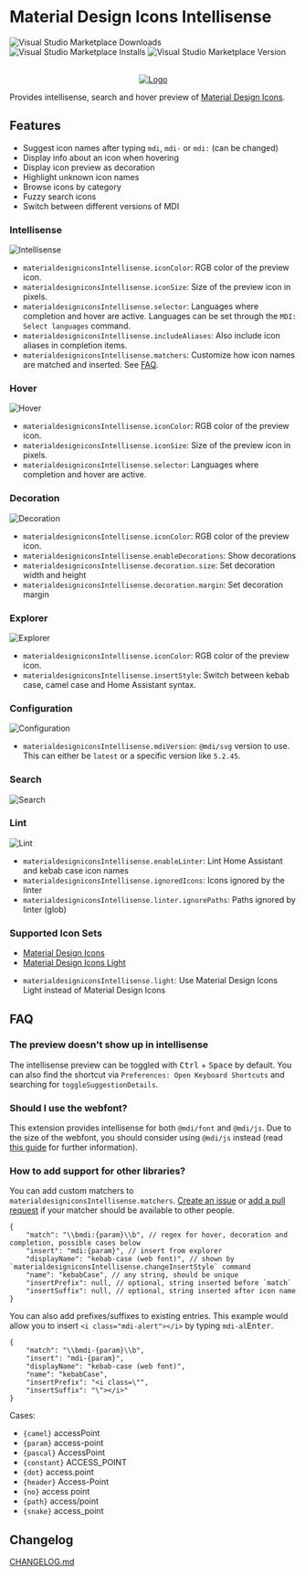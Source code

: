 # Material Design Icons Intellisense

![Visual Studio Marketplace Downloads](https://img.shields.io/visual-studio-marketplace/d/lukas-tr.materialdesignicons-intellisense?style=flat-square)
![Visual Studio Marketplace Installs](https://img.shields.io/visual-studio-marketplace/i/lukas-tr.materialdesignicons-intellisense?style=flat-square)
![Visual Studio Marketplace Version](https://img.shields.io/visual-studio-marketplace/v/lukas-tr.materialdesignicons-intellisense?style=flat-square)

<p align="center">
  <br />
  <a title="Install from VSCode Marketplace" href="https://marketplace.visualstudio.com/items?itemName=lukas-tr.materialdesignicons-intellisense"><img src="https://raw.githubusercontent.com/lukas-tr/vscode-materialdesignicons-intellisense/master/icons/logo.png" alt="Logo" /></a>
</p>

Provides intellisense, search and hover preview of [Material Design Icons](https://materialdesignicons.com/).

## Features

- Suggest icon names after typing `mdi`, `mdi-` or `mdi:` (can be changed)
- Display info about an icon when hovering
- Display icon preview as decoration
- Highlight unknown icon names
- Browse icons by category
- Fuzzy search icons
- Switch between different versions of MDI

### Intellisense

![Intellisense](./doc/completion.png)

- `materialdesigniconsIntellisense.iconColor`: RGB color of the preview icon.
- `materialdesigniconsIntellisense.iconSize`: Size of the preview icon in pixels.
- `materialdesigniconsIntellisense.selector`: Languages where completion and hover are active. Languages can be set through the `MDI: Select languages` command.
- `materialdesigniconsIntellisense.includeAliases`: Also include icon aliases in completion items.
- `materialdesigniconsIntellisense.matchers`: Customize how icon names are matched and inserted. See [FAQ](#how-to-add-support-for-other-libraries).

### Hover

![Hover](./doc/hover.png)

- `materialdesigniconsIntellisense.iconColor`: RGB color of the preview icon.
- `materialdesigniconsIntellisense.iconSize`: Size of the preview icon in pixels.
- `materialdesigniconsIntellisense.selector`: Languages where completion and hover are active.

### Decoration

![Decoration](./doc/decoration.png)

- `materialdesigniconsIntellisense.iconColor`: RGB color of the preview icon.
- `materialdesigniconsIntellisense.enableDecorations`: Show decorations
- `materialdesigniconsIntellisense.decoration.size`: Set decoration width and height
- `materialdesigniconsIntellisense.decoration.margin`: Set decoration margin

### Explorer

![Explorer](./doc/explorer.gif)

- `materialdesigniconsIntellisense.iconColor`: RGB color of the preview icon.
- `materialdesigniconsIntellisense.insertStyle`: Switch between kebab case, camel case and Home Assistant syntax.

### Configuration

![Configuration](./doc/configuration.gif)

- `materialdesigniconsIntellisense.mdiVersion`: `@mdi/svg` version to use. This can either be `latest` or a specific version like `5.2.45`.

### Search

![Search](./doc/search.gif)

### Lint

![Lint](./doc/usage-4.gif)

- `materialdesigniconsIntellisense.enableLinter`: Lint Home Assistant and kebab case icon names
- `materialdesigniconsIntellisense.ignoredIcons`: Icons ignored by the linter
- `materialdesigniconsIntellisense.linter.ignorePaths`: Paths ignored by linter (glob)

### Supported Icon Sets

* [Material Design Icons](https://github.com/Templarian/MaterialDesign)
* [Material Design Icons Light](https://github.com/Templarian/MaterialDesignLight)


- `materialdesigniconsIntellisense.light`: Use Material Design Icons Light instead of Material Design Icons 

## FAQ

### The preview doesn't show up in intellisense

The intellisense preview can be toggled with <kbd>Ctrl</kbd> + <kbd>Space</kbd> by default.
You can also find the shortcut via `Preferences: Open Keyboard Shortcuts` and searching for `toggleSuggestionDetails`.

### Should I use the webfont?

This extension provides intellisense for both `@mdi/font` and `@mdi/js`. Due to the size of the webfont, you should consider using `@mdi/js` instead (read [this guide](https://dev.materialdesignicons.com/guide/webfont-alternatives) for further information).

### How to add support for other libraries?

You can add custom matchers to `materialdesigniconsIntellisense.matchers`. [Create an issue](https://github.com/lukas-tr/vscode-materialdesignicons-intellisense/issues/new) or [add a pull request](https://github.com/lukas-tr/vscode-materialdesignicons-intellisense/pulls) if your matcher should be available to other people.

```jsonc
{
    "match": "\\bmdi:{param}\\b", // regex for hover, decoration and completion, possible cases below
    "insert": "mdi:{param}", // insert from explorer
    "displayName": "kebab-case (web font)", // shown by `materialdesigniconsIntellisense.changeInsertStyle` command
    "name": "kebabCase", // any string, should be unique
    "insertPrefix": null, // optional, string inserted before `match`
    "insertSuffix": null, // optional, string inserted after icon name
}
```

You can also add prefixes/suffixes to existing entries. This example would allow you to insert `<i class="mdi-alert"></i>` by typing `mdi-al`<kbd>Enter</kbd>.

```jsonc
{
    "match": "\\bmdi-{param}\\b",
    "insert": "mdi-{param}",
    "displayName": "kebab-case (web font)",
    "name": "kebabCase",
    "insertPrefix": "<i class=\"",
    "insertSuffix": "\"></i>"
}
```

Cases:

- `{camel}` accessPoint
- `{param}` access-point
- `{pascal}` AccessPoint
- `{constant}` ACCESS_POINT
- `{dot}` access.point
- `{header}` Access-Point
- `{no}` access point
- `{path}` access/point
- `{snake}` access_point

## Changelog

[CHANGELOG.md](https://github.com/lukas-tr/vscode-materialdesignicons-intellisense/blob/master/CHANGELOG.md)
